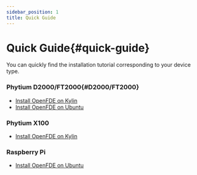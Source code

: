 ```yaml
---
sidebar_position: 1
title: Quick Guide
---
```


# Quick Guide{#quick-guide}

You can quickly find the installation tutorial corresponding to your device type.

### Phytium D2000/FT2000{#D2000/FT2000}

  - [Install OpenFDE on Kylin](./install-on-d2000-ft2000#install-on-kylin)
  - [Install OpenFDE on Ubuntu](./install-on-d2000-ft2000#install-on-ubuntu)
  
### Phytium X100

  - [Install OpenFDE on Kylin](./install-on-x100#install-on-kylin)

### Raspberry Pi
  - [Install OpenFDE on Ubuntu](./install-on-raspberry-pi#install-on-ubuntu)

